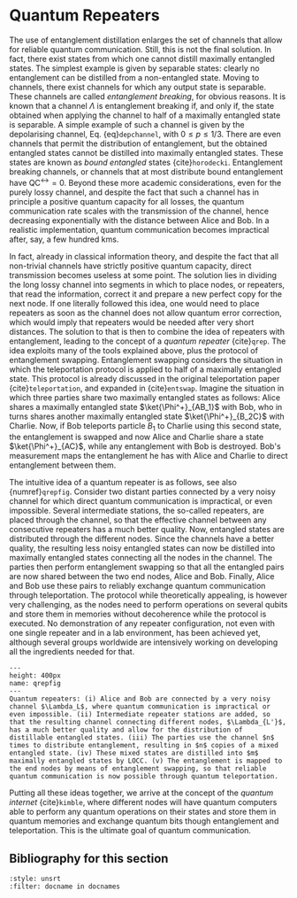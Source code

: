 
# Quantum Repeaters

The use of entanglement distillation enlarges the set of channels that allow for reliable quantum communication. Still, this is not the final solution. In fact, there exist states from which one cannot distill maximally entangled states. The simplest example is given by separable states: clearly no entanglement can be distilled from a non-entangled state. Moving to channels, there exist channels for which any output state is separable. These channels are called *entanglement breaking*, for obvious reasons. It is known that a channel $\Lambda$ is entanglement breaking if, and only if, the state obtained when applying the channel to half of a maximally entangled state is separable. A simple example of such a channel is given by the depolarising channel, Eq. {eq}`depchannel`, with $0\leq p\leq 1/3$. There are even channels that permit the distribution of entanglement, but the obtained entangled states cannot be distilled into maximally entangled states. These states are known as *bound entangled* states {cite}`horodecki`. Entanglement breaking channels, or channels that at most distribute bound entanglement have $\text{QC}^\leftrightarrow=0$. Beyond these more academic considerations, even for the purely lossy channel, and despite the fact that such a channel has in principle a positive quantum capacity for all losses, the quantum communication rate scales with the transmission of the channel, hence decreasing exponentially with the distance between Alice and Bob. In a realistic implementation, quantum communication becomes impractical after, say, a few hundred kms.

In fact, already in classical information theory, and despite the fact that all non-trivial channels have strictly positive quantum capacity, direct transmission becomes useless at some point. The solution lies in dividing the long lossy channel into segments in which to place nodes, or repeaters, that read the information, correct it and prepare a new perfect copy for the next node. If one literally followed this idea, one would need to place repeaters as soon as the channel does not allow quantum error correction, which would imply that repeaters would be needed after very short distances. The solution to that is then to combine the idea of repeaters with entanglement, leading to the concept of a *quantum repeater* {cite}`qrep`. The idea exploits many of the tools explained above, plus the protocol of entanglement swapping. Entanglement swapping considers the situation in which the teleportation protocol is applied to half of a maximally entangled state. This protocol is already discussed in the original teleportation paper {cite}`teleportation`, and expanded in {cite}`entswap`. Imagine the situation in which three parties share two maximally entangled states as follows: Alice shares a maximally entangled state $\ket{\Phi^+}_{AB_1}$ with Bob, who in turns shares another maximally entangled state $\ket{\Phi^+}_{B_2C}$ with Charlie. Now, if Bob teleports particle $B_1$ to Charlie using this second state, the entanglement is swapped and now Alice and Charlie share a state $\ket{\Phi^+}_{AC}$, while any entanglement with Bob is destroyed. Bob's measurement maps the entanglement he has with Alice and Charlie to direct entanglement between them.

The intuitive idea of a quantum repeater is as follows, see also {numref}`qrepfig`. Consider two distant parties connected by a very noisy channel for which direct quantum communication is impractical, or even impossible. Several intermediate stations, the so-called repeaters, are placed through the channel, so that the effective channel between any consecutive repeaters has a much better quality. Now, entangled states are distributed through the different nodes. Since the channels have a better quality, the resulting less noisy entangled states can now be distilled into maximally entangled states connecting all the nodes in the channel. The parties then perform entanglement swapping so that all the entangled pairs are now shared between the two end nodes, Alice and Bob. Finally, Alice and Bob use these pairs to reliably exchange quantum communication through teleportation. The protocol while theoretically appealing, is however very challenging, as the nodes need to perform operations on several qubits and store them in memories without decoherence while the protocol is executed. No demonstration of any repeater configuration, not even with one single repeater and in a lab environment, has been achieved yet, although several groups worldwide are intensively working on developing all the ingredients needed for that.

```{figure} ./QRepeater.png
---
height: 400px
name: qrepfig
---
Quantum repeaters: (i) Alice and Bob are connected by a very noisy channel $\Lambda_L$, where quantum communication is impractical or even impossible. (ii) Intermediate repeater stations are added, so that the resulting channel connecting different nodes, $\Lambda_{L'}$, has a much better quality and allow for the distribution of distillable entangled states. (iii) The parties use the channel $n$ times to distribute entanglement, resulting in $n$ copies of a mixed entangled state. (iv) These mixed states are distilled into $m$ maximally entangled states by LOCC. (v) The entanglement is mapped to the end nodes by means of entanglement swapping, so that reliable quantum communication is now possible through quantum teleportation.
```

Putting all these ideas together, we arrive at the concept of the *quantum internet* {cite}`kimble`, where different nodes will have quantum computers able to perform any quantum operations on their states and store them in quantum memories and exchange quantum bits though entanglement and teleportation. This is the ultimate goal of quantum communication.

## Bibliography for this section
```{bibliography}
:style: unsrt
:filter: docname in docnames
```

